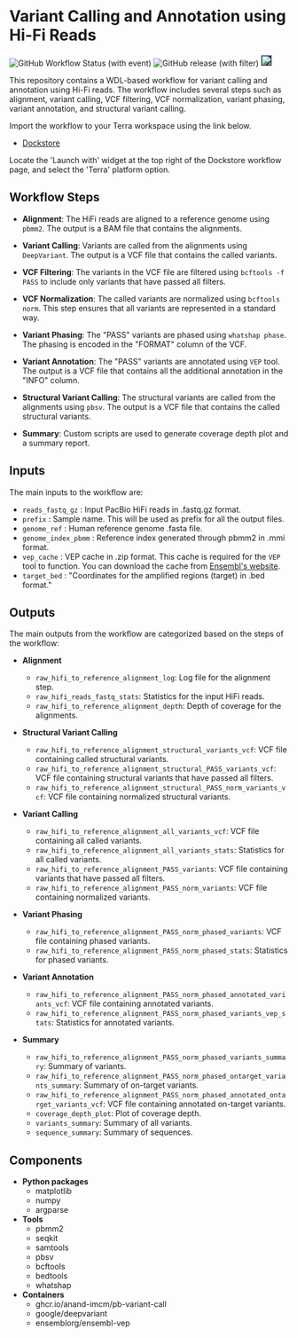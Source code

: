 # Variant Calling and Annotation using Hi-Fi Reads

![GitHub Workflow Status (with event)](https://img.shields.io/github/actions/workflow/status/anand-imcm/pb-variant-call/publish.yml)
![GitHub release (with filter)](https://img.shields.io/github/v/release/anand-imcm/pb-variant-call)
<a href="https://dockstore.org/workflows/github.com/anand-imcm/pb-variant-call:main?tab=info">
  <img style="background-color: #21335b; display: inline-block;" src="https://gui.dockstore.org/2.11.1-345c9f3/assets/svg/Dockstore-logo-horizontal-white.svg" alt="Dockstore" height="20">
</a>

This repository contains a WDL-based workflow for variant calling and annotation using Hi-Fi reads. The workflow includes several steps such as alignment, variant calling, VCF filtering, VCF normalization, variant phasing, variant annotation, and structural variant calling.

Import the workflow to your Terra workspace using the link below.

- [Dockstore](https://dockstore.org/workflows/github.com/anand-imcm/pb-variant-call:main?tab=info)

Locate the 'Launch with' widget at the top right of the Dockstore workflow page, and select the 'Terra' platform option.

## Workflow Steps

- **Alignment**: The HiFi reads are aligned to a reference genome using `pbmm2`. The output is a BAM file that contains the alignments.

- **Variant Calling**: Variants are called from the alignments using `DeepVariant`. The output is a VCF file that contains the called variants.

- **VCF Filtering**: The variants in the VCF file are filtered using `bcftools -f PASS` to include only variants that have passed all filters.

- **VCF Normalization**: The called variants are normalized using `bcftools norm`. This step ensures that all variants are represented in a standard way.

- **Variant Phasing**: The "PASS" variants are phased using `whatshap phase`. The phasing is encoded in the "FORMAT" column of the VCF.

- **Variant Annotation**: The "PASS" variants are annotated using `VEP` tool. The output is a VCF file that contains all the additional annotation in the "INFO" column.

- **Structural Variant Calling**: The structural variants are called from the alignments using `pbsv`. The output is a VCF
  file that contains the called structural variants.

- **Summary**: Custom scripts are used to generate coverage depth plot and a summary report.

## Inputs

The main inputs to the workflow are:

- `reads_fastq_gz` : Input PacBio HiFi reads in .fastq.gz format.
- `prefix` : Sample name. This will be used as prefix for all the output files.
- `genome_ref` : Human reference genome .fasta file.
- `genome_index_pbmm` : Reference index generated through pbmm2 in .mmi format.
- `vep_cache` : VEP cache in .zip format. This cache is required for the `VEP` tool to function. You can download the cache from [Ensembl's website](https://www.ensembl.org/info/docs/tools/vep/script/vep_cache.html#cache).
- `target_bed` : "Coordinates for the amplified regions (target) in .bed format."

## Outputs

The main outputs from the workflow are categorized based on the steps of the workflow:

- **Alignment**

  - `raw_hifi_to_reference_alignment_log`: Log file for the alignment step.
  - `raw_hifi_reads_fastq_stats`: Statistics for the input HiFi reads.
  - `raw_hifi_to_reference_alignment_depth`: Depth of coverage for the alignments.

- **Structural Variant Calling**

  - `raw_hifi_to_reference_alignment_structural_variants_vcf`: VCF file containing called structural variants.
  - `raw_hifi_to_reference_alignment_structural_PASS_variants_vcf`: VCF file containing structural variants that have passed all filters.
  - `raw_hifi_to_reference_alignment_structural_PASS_norm_variants_vcf`: VCF file containing normalized structural variants.

- **Variant Calling**

  - `raw_hifi_to_reference_alignment_all_variants_vcf`: VCF file containing all called variants.
  - `raw_hifi_to_reference_alignment_all_variants_stats`: Statistics for all called variants.
  - `raw_hifi_to_reference_alignment_PASS_variants`: VCF file containing variants that have passed all filters.
  - `raw_hifi_to_reference_alignment_PASS_norm_variants`: VCF file containing normalized variants.

- **Variant Phasing**

  - `raw_hifi_to_reference_alignment_PASS_norm_phased_variants`: VCF file containing phased variants.
  - `raw_hifi_to_reference_alignment_PASS_norm_phased_stats`: Statistics for phased variants.

- **Variant Annotation**

  - `raw_hifi_to_reference_alignment_PASS_norm_phased_annotated_variants_vcf`: VCF file containing annotated variants.
  - `raw_hifi_to_reference_alignment_PASS_norm_phased_variants_vep_stats`: Statistics for annotated variants.

- **Summary**
  - `raw_hifi_to_reference_alignment_PASS_norm_phased_variants_summary`: Summary of variants.
  - `raw_hifi_to_reference_alignment_PASS_norm_phased_ontarget_variants_summary`: Summary of on-target variants.
  - `raw_hifi_to_reference_alignment_PASS_norm_phased_annotated_ontarget_variants_vcf`: VCF file containing annotated on-target variants.
  - `coverage_depth_plot`: Plot of coverage depth.
  - `variants_summary`: Summary of all variants.
  - `sequence_summary`: Summary of sequences.

## Components

- **Python packages**
  - matplotlib
  - numpy
  - argparse
- **Tools**
  - pbmm2
  - seqkit
  - samtools
  - pbsv
  - bcftools
  - bedtools
  - whatshap
- **Containers**
  - ghcr.io/anand-imcm/pb-variant-call
  - google/deepvariant
  - ensemblorg/ensembl-vep

